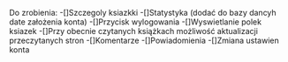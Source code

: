 Do zrobienia:
-[]Szczegoly ksiazkki
-[]Statystyka (dodać do bazy dancyh date założenia konta)
-[]Przycisk wylogowania
-[]Wyswietlanie polek ksiazek
-[]Przy obecnie czytanych książkach możliwość aktualizacji przeczytanych stron
-[]Komentarze
-[]Powiadomienia
-[]Zmiana ustawien konta

